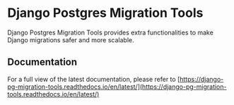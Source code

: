 # Django Postgres Migration Tools

Django Postgres Migration Tools provides extra functionalities to make Django
migrations safer and more scalable.

## Documentation

For a full view of the latest documentation, please refer to
[https://django-pg-migration-tools.readthedocs.io/en/latest/](https://django-pg-migration-tools.readthedocs.io/en/latest/)
